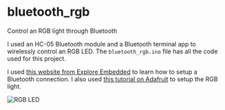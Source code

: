# bluetooth_rgb
Control an RGB light through Bluetooth 

I used an HC-05 Bluetooth module and a Bluetooth terminal app to wirelessly control an RGB LED. The <code>bluetooth_rgb.ino</code> file has all the code used for this project.

I used [this website from Explore Embedded](https://exploreembedded.com/wiki/Setting_up_Bluetooth_HC-05_with_Arduino) to learn how to setup a Bluetooth connection.
I also used [this tutorial on Adafruit](https://learn.adafruit.com/adafruit-arduino-lesson-3-rgb-leds/overview) to setup the RGB light.

![RGB LED](https://github.com/christophrrb/bluetooth_rgb/raw/master/20191225_214510.gif)
